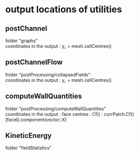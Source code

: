 
# output locations of utilities

## postChannel 
folder "graphs"   
coordinates in the output : y_ = mesh.cellCentres()

## postChannelFlow 
folder "postProcessing/collapsedFields"   
coordinates in the output : y_ = mesh.cellCentres()

## computeWallQuantities 
folder "postProcessing/computeWallQuantities"   
coordinates in the output : face centres : Cf() : currPatch.Cf()[faceI].component(vector::X)

## KineticEnergy 
folder "fieldStatistics"
